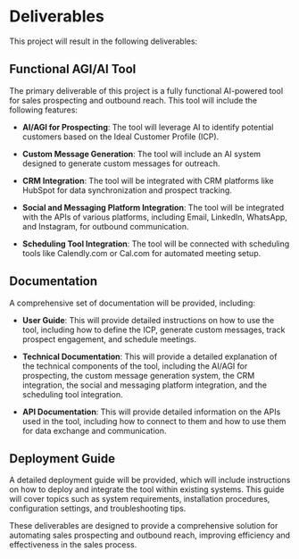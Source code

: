# Deliverables

This project will result in the following deliverables:

## Functional AGI/AI Tool

The primary deliverable of this project is a fully functional AI-powered tool for sales prospecting and outbound reach. This tool will include the following features:

- **AI/AGI for Prospecting**: The tool will leverage AI to identify potential customers based on the Ideal Customer Profile (ICP).

- **Custom Message Generation**: The tool will include an AI system designed to generate custom messages for outreach.

- **CRM Integration**: The tool will be integrated with CRM platforms like HubSpot for data synchronization and prospect tracking.

- **Social and Messaging Platform Integration**: The tool will be integrated with the APIs of various platforms, including Email, LinkedIn, WhatsApp, and Instagram, for outbound communication.

- **Scheduling Tool Integration**: The tool will be connected with scheduling tools like Calendly.com or Cal.com for automated meeting setup.

## Documentation

A comprehensive set of documentation will be provided, including:

- **User Guide**: This will provide detailed instructions on how to use the tool, including how to define the ICP, generate custom messages, track prospect engagement, and schedule meetings.

- **Technical Documentation**: This will provide a detailed explanation of the technical components of the tool, including the AI/AGI for prospecting, the custom message generation system, the CRM integration, the social and messaging platform integration, and the scheduling tool integration.

- **API Documentation**: This will provide detailed information on the APIs used in the tool, including how to connect to them and how to use them for data exchange and communication.

## Deployment Guide

A detailed deployment guide will be provided, which will include instructions on how to deploy and integrate the tool within existing systems. This guide will cover topics such as system requirements, installation procedures, configuration settings, and troubleshooting tips.

These deliverables are designed to provide a comprehensive solution for automating sales prospecting and outbound reach, improving efficiency and effectiveness in the sales process.
